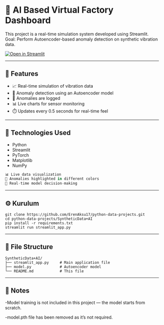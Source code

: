 # 🤖 AI Based Virtual Factory Dashboard

This project is a real-time simulation system developed using Streamlit.
Goal: Perform Autoencoder-based anomaly detection on synthetic vibration data.

[![Open in Streamlit](https://static.streamlit.io/badges/streamlit_badge.svg)](https://python-data-projects-4k6rgpquqe2jynjngz4qdb.streamlit.app)

---

## 🚀 Features

- 📈 Real-time simulation of vibration data
- 🧠 Anomaly detection using an Autoencoder model
- 🔴 Anomalies are logged
- 📊 Live charts for sensor monitoring
- ⏱️ Updates every 0.5 seconds for real-time feel

---

## 🧠 Technologies Used

- Python
- Streamlit
- PyTorch
- Matplotlib
- NumPy

```python
📊 Live data visualization
🔴 Anomalies highlighted in different colors
🧠 Real-time model decision-making
```

---

## ⚙️ Kurulum

```
git clone https://github.com/ErenAksu17/python-data-projects.git
cd python-data-projects/SyntheticData+AI
pip install -r requirements.txt
streamlit run streamlit_app.py
```

---

## 📁 File Structure

```
SyntheticData+AI/
├── streamlit_app.py     # Main application file
├── model.py             # Autoencoder model
└── README.md            # This file
```

---

## 📌 Notes

-Model training is not included in this project — the model starts from scratch.

-model.pth file has been removed as it’s not required.
